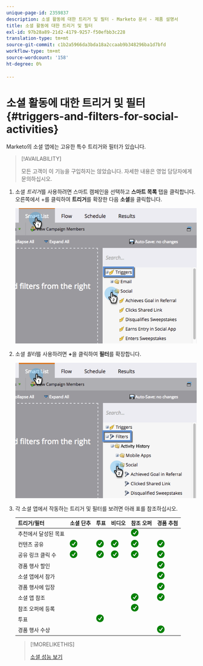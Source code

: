 ```yaml
---
unique-page-id: 2359837
description: 소셜 활동에 대한 트리거 및 필터 - Marketo 문서 - 제품 설명서
title: 소셜 활동에 대한 트리거 및 필터
exl-id: 97b28a89-21d2-4179-9257-f50efbb3c228
translation-type: tm+mt
source-git-commit: c1b2a5966da3bda18a2ccaab9b348296ba1d7bfd
workflow-type: tm+mt
source-wordcount: '158'
ht-degree: 0%

---
```


# 소셜 활동에 대한 트리거 및 필터 {#triggers-and-filters-for-social-activities}

Marketo의 소셜 앱에는 고유한 특수 트리거와 필터가 있습니다.

>[!AVAILABILITY]
>
>모든 고객이 이 기능을 구입하지는 않았습니다. 자세한 내용은 영업 담당자에게 문의하십시오.

1. 소셜 _트리거_&#x200B;를 사용하려면 스마트 캠페인을 선택하고 **스마트 목록** 탭을 클릭합니다. 오른쪽에서 +를 클릭하여 **트리거**&#x200B;를 확장한 다음 **소셜**&#x200B;을 클릭합니다.

   ![](assets/image2015-4-23-11-22-39.png)

1. 소셜 _필터_&#x200B;를 사용하려면 **+**&#x200B;을 클릭하여 **필터**&#x200B;를 확장합니다.

   ![](assets/two-282-29.png)

1. 각 소셜 앱에서 작동하는 트리거 및 필터를 보려면 아래 표를 참조하십시오.

   | 트리거/필터 | 소셜 단추 | 투표 | 비디오 | 참조 오퍼 | 경품 추첨 |
   |---|---|---|---|---|---|
   | 추천에서 달성된 목표 |  |  |  | ![(확인 표시)](assets/check.png) |  |
   | 컨텐츠 공유 | ![(확인 표시)](assets/check.png) | ![(확인 표시)](assets/check.png) | ![(확인 표시)](assets/check.png) | ![(확인 표시)](assets/check.png) | ![(확인 표시)](assets/check.png) |
   | 공유 링크 클릭 수 | ![(확인 표시)](assets/check.png) | ![(확인 표시)](assets/check.png) | ![(확인 표시)](assets/check.png) | ![(확인 표시)](assets/check.png) | ![(확인 표시)](assets/check.png) |
   | 경품 행사 할인 |  |  |  |  | ![(확인 표시)](assets/check.png) |
   | 소셜 앱에서 참가 |  |  |  |  | ![(확인 표시)](assets/check.png) |
   | 경품 행사에 입장 |  |  |  |  | ![(확인 표시)](assets/check.png) |
   | 소셜 앱 참조 |  |  |  | ![(확인 표시)](assets/check.png) | ![(확인 표시)](assets/check.png) |
   | 참조 오퍼에 등록 |  |  |  | ![(확인 표시)](assets/check.png) |  |
   | 투표 |  | ![(확인 표시)](assets/check.png) |  |  |  |
   | 경품 행사 수상 |  |  |  |  | ![(확인 표시)](assets/check.png) |

   >[!MORELIKETHIS]
   >
   >[소셜 성능 보기](/help/marketo/product-docs/demand-generation/social/social-functions/view-social-performance.md)
